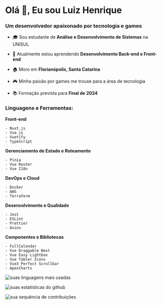 <h1 align="left">Olá 👋, Eu sou Luiz Henrique</h1>
<h3 align="left">Um desenvolvedor apaixonado por tecnologia e games</h3>

- 🎓 Sou estudante de **Análise e Desenvolvimento de Sistemas** na UNISUL

- 🌱 Atualmente estou aprendendo **Desenvolvimento Back-end e Front-end**

- 🏠 Moro em **Florianópolis, Santa Catarina**

- 🎮 Minha paixão por games me trouxe para a área de tecnologia

- 📚 Formação prevista para **Final de 2024**

<h3 align="left">Linguagens e Ferramentas:</h3>

**Front-end**
```
- Nuxt.js
- Vue.js
- Vuetify
- TypeScript
```

**Gerenciamento de Estado e Roteamento**
```
- Pinia
- Vue Router
- Vue I18n
```

**DevOps e Cloud**
```
- Docker
- AWS
- Terraform
```

**Desenvolvimento e Qualidade**
```
- Jest
- ESLint
- Prettier
- Axios
```

**Componentes e Bibliotecas**
```
- FullCalendar
- Vue Draggable Next
- Vue Easy Lightbox
- Vue Tabler Icons
- Vue3 Perfect Scrollbar
- ApexCharts
```

<p align="left">
<img src="https://github-readme-stats.vercel.app/api/top-langs?username=SEU-USERNAME&show_icons=true&locale=en&layout=compact&theme=dark" alt="suas linguagens mais usadas"/>
</p>

<p align="left">
<img src="https://github-readme-stats.vercel.app/api?username=SEU-USERNAME&show_icons=true&locale=en&theme=dark" alt="suas estatísticas do github"/>
</p>

<p align="left">
<img src="https://github-readme-streak-stats.herokuapp.com/?user=SEU-USERNAME&theme=dark" alt="sua sequência de contribuições"/>
</p>
